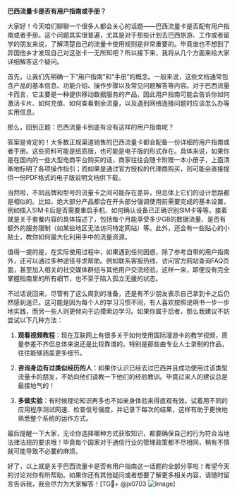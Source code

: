 **巴西流量卡是否有用户指南或手册？**

大家好！今天咱们聊聊一个很多人都会关心的话题——巴西流量卡是否配有用户指南或者手册。这个问题其实很普遍，尤其是对于那些计划去巴西旅游、工作或者留学的朋友来说，了解清楚自己的流量卡使用规则是非常重要的。毕竟谁也不想到了异国他乡才发现自己对这张卡一无所知吧？所以接下来，我将从几个方面来给大家详细解答这个疑问。

首先，让我们先明确一下“用户指南”和“手册”的概念。一般来说，这些文档通常包含产品的基本信息、功能介绍、操作步骤以及常见问题解答等内容。对于巴西流量卡而言，它主要是一种提供移动数据服务的产品，因此用户指南可能会告诉你如何激活卡片、如何充值、如何查看剩余流量，以及遇到网络连接问题时应该怎么办等实用信息。

那么，回到正题：巴西流量卡到底有没有这样的用户指南呢？

答案是肯定的！大多数正规渠道销售的巴西流量卡都会配备一份详细的用户指南或者手册。这些资料可能是纸质版，也可能是电子版的形式存在。具体来说，如果你是在国内的一些大型电商平台购买的话，商家往往会随卡附赠一本小册子，上面清晰地标明了各项操作指引；而如果是通过官方授权的代理商购买，则可能会直接提供一份PDF格式的电子版说明文档供下载。

当然啦，不同品牌和型号的流量卡之间可能存在差异，但总体上它们的设计思路都是相似的。比如，绝大部分产品都会在开头部分强调使用前需要完成的基本设置，例如插入SIM卡后是否需要重启手机、如何确认设备已正确识别SIM卡等等。接着就是关于套餐内容的具体描述了，包括每个月能享受多少GB的数据流量、是否有额外的服务限制（如某些地区无法访问特定网站）等。此外，还会有一些贴心的小贴士，教你如何最大化利用手中的流量资源。

值得一提的是，在实际使用过程中，如果遇到任何困惑，除了参考自带的用户指南外，还可以通过多种途径寻求帮助。例如联系客服热线、访问官方网站查询FAQ页面，甚至加入相关的社交媒体群组与其他用户交流经验。这样一来，即便没有完全掌握指南里的所有细节，也不至于陷入孤立无援的状态。

不过话说回来，尽管有了这么周到的准备，还是有不少朋友表示自己拿到卡之后仍然感到迷茫。这可能是因为每个人的学习习惯不同，有人喜欢按照说明书一步一步地实践，而另一些人则更倾向于边摸索边学习。如果你属于后者，那么我建议不妨尝试以下几种方法：

1. **观看视频教程**：现在互联网上有很多关于如何使用国际漫游卡的教学视频，质量参差不齐但总体来说还是比较靠谱的。特别是那些由专业人士录制的作品，往往能够涵盖更多细节。
   
2. **咨询身边有过类似经历的人**：如果你认识已经去过巴西并且成功使用过该类型流量卡的朋友，不妨向他们请教一下他们的经验教训。毕竟过来人的建议总是最接地气的！

3. **多做实验**：有时候理论知识再多也不如亲身体验来得直观有效。试着用不同的应用程序测试网速、检查信号强度，并记录下每次的结果，这样有助于更快地熟悉整个系统的运作方式。

最后提醒一下大家，无论你选择哪种方式获取知识，都要确保自己的行为符合当地法律法规的要求哦！毕竟每个国家对于通信行业的管理政策都不尽相同，稍有不慎就可能导致不必要的麻烦。

好了，以上就是关于巴西流量卡是否有用户指南这一话题的全部分享啦！希望今天的讨论对你有所帮助。如果你还有其他疑问或者想要了解更多相关内容，请随时留言告诉我，我会尽力为大家解答！[TG💪+ @jx0703 ![Image](https://github.com/user-attachments/assets/dbca1d08-cadb-493c-b0ec-ad6f7a83f270)]